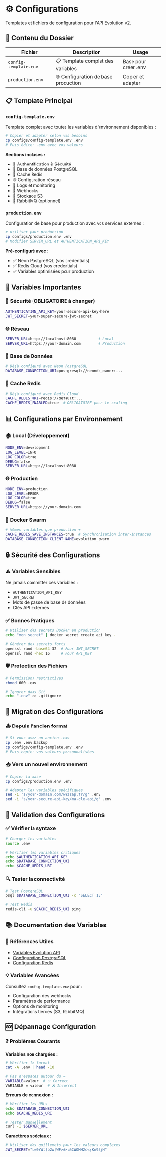 # ⚙️ Configurations

Templates et fichiers de configuration pour l'API Evolution v2.

## 📁 Contenu du Dossier

| Fichier | Description | Usage |
|---------|-------------|-------|
| `config-template.env` | 📋 Template complet des variables | Base pour créer .env |
| `production.env` | 🌐 Configuration de base production | Copier et adapter |

## 📋 Template Principal

### `config-template.env`
Template complet avec toutes les variables d'environnement disponibles :

```bash
# Copier et adapter selon vos besoins
cp configs/config-template.env .env
# Puis éditer .env avec vos valeurs
```

**Sections incluses :**
- 🔐 Authentification & Sécurité
- 🐘 Base de données PostgreSQL
- 🔴 Cache Redis
- 🌐 Configuration réseau
- 📝 Logs et monitoring
- 🔗 Webhooks
- 💾 Stockage S3
- 🐰 RabbitMQ (optionnel)

### `production.env`
Configuration de base pour production avec vos services externes :

```bash
# Utiliser pour production
cp configs/production.env .env
# Modifier SERVER_URL et AUTHENTICATION_API_KEY
```

**Pré-configuré avec :**
- ✅ Neon PostgreSQL (vos credentials)
- ✅ Redis Cloud (vos credentials)
- ✅ Variables optimisées pour production

## 🔧 Variables Importantes

### 🔐 **Sécurité (OBLIGATOIRE à changer)**
```bash
AUTHENTICATION_API_KEY=your-secure-api-key-here
JWT_SECRET=your-super-secure-jwt-secret
```

### 🌐 **Réseau**
```bash
SERVER_URL=http://localhost:8080          # Local
SERVER_URL=https://your-domain.com        # Production
```

### 🐘 **Base de Données**
```bash
# Déjà configuré avec Neon PostgreSQL
DATABASE_CONNECTION_URI=postgresql://neondb_owner:...
```

### 🔴 **Cache Redis**
```bash
# Déjà configuré avec Redis Cloud
CACHE_REDIS_URI=redis://default:...
CACHE_REDIS_ENABLED=true  # OBLIGATOIRE pour le scaling
```

## 📊 Configurations par Environnement

### 🏠 **Local (Développement)**
```bash
NODE_ENV=development
LOG_LEVEL=INFO
LOG_COLOR=true
DEBUG=false
SERVER_URL=http://localhost:8080
```

### 🌐 **Production**
```bash
NODE_ENV=production
LOG_LEVEL=ERROR
LOG_COLOR=true
DEBUG=false
SERVER_URL=https://your-domain.com
```

### 🐳 **Docker Swarm**
```bash
# Mêmes variables que production +
CACHE_REDIS_SAVE_INSTANCES=true  # Synchronisation inter-instances
DATABASE_CONNECTION_CLIENT_NAME=evolution_swarm
```

## 🔒 Sécurité des Configurations

### ⚠️ **Variables Sensibles**
Ne jamais committer ces variables :
- `AUTHENTICATION_API_KEY`
- `JWT_SECRET`
- Mots de passe de base de données
- Clés API externes

### ✅ **Bonnes Pratiques**
```bash
# Utiliser des secrets Docker en production
echo "mon_secret" | docker secret create api_key -

# Générer des secrets forts
openssl rand -base64 32  # Pour JWT_SECRET
openssl rand -hex 16     # Pour API_KEY
```

### 🛡️ **Protection des Fichiers**
```bash
# Permissions restrictives
chmod 600 .env

# Ignorer dans Git
echo ".env" >> .gitignore
```

## 🔄 Migration des Configurations

### 📤 **Depuis l'ancien format**
```bash
# Si vous avez un ancien .env
cp .env .env.backup
cp configs/config-template.env .env
# Puis copier vos valeurs personnalisées
```

### 📥 **Vers un nouvel environnement**
```bash
# Copier la base
cp configs/production.env .env

# Adapter les variables spécifiques
sed -i 's/your-domain.com/wazzap.fr/g' .env
sed -i 's/your-secure-api-key/ma-cle-api/g' .env
```

## 🧪 Validation des Configurations

### ✅ **Vérifier la syntaxe**
```bash
# Charger les variables
source .env

# Vérifier les variables critiques
echo $AUTHENTICATION_API_KEY
echo $DATABASE_CONNECTION_URI
echo $CACHE_REDIS_URI
```

### 🔍 **Tester la connectivité**
```bash
# Test PostgreSQL
psql $DATABASE_CONNECTION_URI -c "SELECT 1;"

# Test Redis
redis-cli -u $CACHE_REDIS_URI ping
```

## 📚 Documentation des Variables

### 🔗 **Références Utiles**
- [Variables Evolution API](https://doc.evolution-api.com/v2/pt/install/env)
- [Configuration PostgreSQL](https://www.postgresql.org/docs/current/runtime-config.html)
- [Configuration Redis](https://redis.io/topics/config)

### 💡 **Variables Avancées**
Consultez `config-template.env` pour :
- Configuration des webhooks
- Paramètres de performance
- Options de monitoring
- Intégrations tierces (S3, RabbitMQ)

## 🆘 Dépannage Configuration

### ❓ **Problèmes Courants**

**Variables non chargées :**
```bash
# Vérifier le format
cat -A .env | head -10

# Pas d'espaces autour du =
VARIABLE=valeur  # ✅ Correct
VARIABLE = valeur  # ❌ Incorrect
```

**Erreurs de connexion :**
```bash
# Vérifier les URLs
echo $DATABASE_CONNECTION_URI
echo $CACHE_REDIS_URI

# Tester manuellement
curl -I $SERVER_URL
```

**Caractères spéciaux :**
```bash
# Utiliser des guillemets pour les valeurs complexes
JWT_SECRET="L=0YWt]b2w[WF>#>:&CWOMH2c<;Kn95jH"
```
